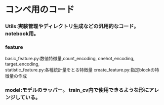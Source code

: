 # コンペ用のコード 
### Utils:実験管理やディレクトリ生成などの汎用的なコード。notebook用。


### feature
basic_feature.py:数値特徴量,count_encoding, onehot_encoding, target_encoding,  
statistic_feature.py:各種統計量をとる特徴量
create_feature.py:指定blockの特徴量の作成

### model:モデルのラッパー。 train_cv内で使用できるような形にアレンジしている。

